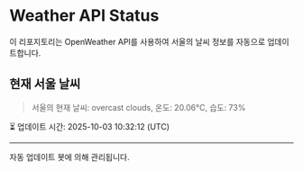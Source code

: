 
# Weather API Status

이 리포지토리는 OpenWeather API를 사용하여 서울의 날씨 정보를 자동으로 업데이트합니다.

## 현재 서울 날씨
> 서울의 현재 날씨: overcast clouds, 온도: 20.06°C, 습도: 73%

⏳ 업데이트 시간: 2025-10-03 10:32:12 (UTC)

---
자동 업데이트 봇에 의해 관리됩니다.
